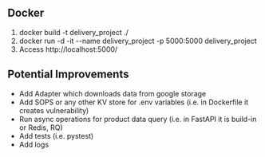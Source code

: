 ## Docker

1. docker build -t delivery_project ./
2. docker run -d -it --name delivery_project -p 5000:5000 delivery_project
3. Access http://localhost:5000/

## Potential Improvements
- Add Adapter which downloads data from google storage
- Add SOPS or any other KV store for .env variables (i.e. in Dockerfile it creates vulnerability) 
- Run async operations for product data query (i.e. in FastAPI it is build-in or Redis, RQ)
- Add tests (i.e. pystest)
- Add logs